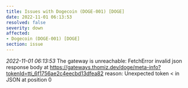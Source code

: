 ```yaml
---
title: Issues with Dogecoin (DOGE-001) [DOGE]
date: 2022-11-01 06:13:53
resolved: false
severity: down
affected:
- Dogecoin (DOGE-001) [DOGE]
section: issue
---
```


*2022-11-01 06:13:53* The gateway is unreachable: FetchError invalid json response body at https://gateways.thomiz.dev/doge/meta-info?tokenId=tti_6f1756ae2c4eecbd13dfea82 reason: Unexpected token < in JSON at position 0